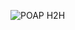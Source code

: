 
![POAP H2H](https://user-images.githubusercontent.com/26789429/142722037-6386941f-b2c5-4e97-9723-d0b4f21b3b88.png)
